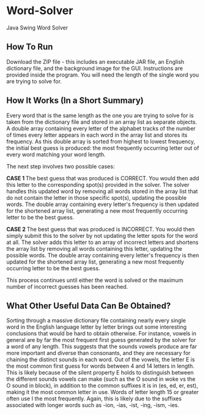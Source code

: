 Word-Solver
==============

Java Swing Word Solver

<h2>How To Run</h2>
Download the ZIP file - this includes an executable JAR file, an English dictionary file, and the background image for the GUI. 
Instructions are provided inside the program. You will need the length of the single word you are trying to solve for. 

<h2>How It Works (In a Short Summary)</h2>
Every word that is the same length as the one you are trying to solve for is taken from the dictionary file and stored in an array list as separate objects. A double array containing every letter of the alphabet tracks of the number of times every letter appears in each word in the array list and stores its frequency. As this double array is sorted from highest to lowest frequency, the initial best guess is produced: the most frequently occurring letter out of every word matching your word length. 

The next step involves two possible cases:

<b> CASE 1 </b>
The best guess that was produced is CORRECT. You would then add this letter to the corresponding spot(s) provided in the solver. The solver handles this updated word by removing all words stored in the array list that do not contain the letter in those specific spot(s), updating the possible words. The double array containing every letter's frequency is then updated for the shortened array list, generating a new most frequently occurring letter to be the best guess.

<b> CASE 2 </b>
The best guess that was produced is INCORRECT. You would then simply submit this to the solver by not updating the letter spots for the word at all. The solver adds this letter to an array of incorrect letters and shortens the array list by removing all words containing this letter, updating the possible words. The double array containing every letter's frequency is then updated for the shortened array list, generating a new most frequently occurring letter to be the best guess. 


This process continues until either the word is solved or the maximum number of incorrect guesses has been reached. 

<h2>What Other Useful Data Can Be Obtained?</h2>
Sorting through a massive dictionary file containing nearly every single word in the English language letter by letter brings out some interesting conclusions that would be hard to obtain otherwise. For instance, vowels in general are by far the most frequent first guess generated by the solver for a word of any length. This suggests that the sounds vowels produce are far more important and diverse than consonants, and they are necessary for chaining the distinct sounds in each word.
Out of the vowels, the letter E is the most common first guess for words between 4 and 14 letters in length. This is likely because of the silent property E holds to distinguish between the different sounds vowels can make (such as the O sound in woke vs the O sound in block), in addition to the common suffixes it is in (es, ed, er, est), making it the most common letter in use. Words of letter length 15 or greater often use I the most frequently. Again, this is likely due to the suffixes associated with longer words such as -ion, -ias, -ist, -ing, -ism, -ies.
